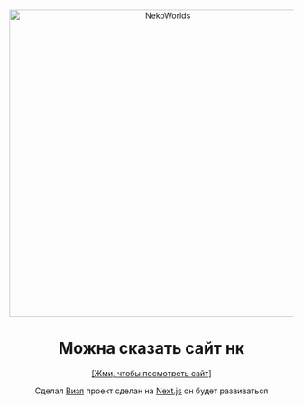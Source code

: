 <div align="center">
	<br />
	<p>
		<a href="https://nekocorp.gq"><img src="https://i.ibb.co/wwWCHbG/Neko-Worlds.png" width="546" alt="NekoWorlds" /></a>
	<br />
	<p>

# Можна сказать сайт нк
 [[Жми, чтобы посмотреть сайт]](https://nekocorp.gq)

Сделал [Визя](https://t.me/wesleezz) проект сделан на [Next.js](https://nextjs.org) он будет развиваться
